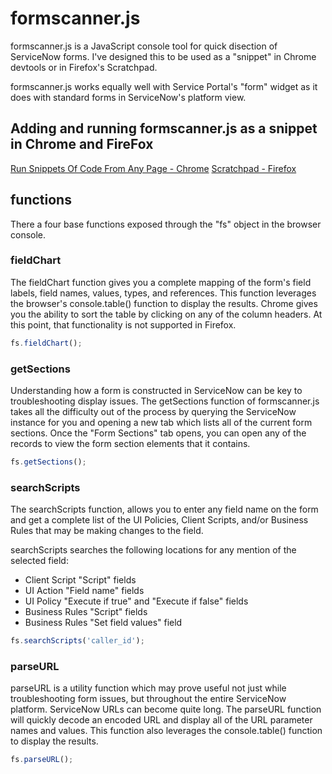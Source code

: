 # formscanner.js
formscanner.js is a JavaScript console tool for quick disection of ServiceNow forms. I've designed this to be used as a "snippet" in Chrome devtools or in Firefox's Scratchpad.

formscanner.js works equally well with Service Portal's "form" widget as it does with standard forms in ServiceNow's platform view.

## Adding and running formscanner.js as a snippet in Chrome and FireFox
[Run Snippets Of Code From Any Page - Chrome](https://developers.google.com/web/tools/chrome-devtools/snippets)
[Scratchpad - Firefox](https://developer.mozilla.org/en-US/docs/Tools/Scratchpad)

## functions
There a four base functions exposed through the "fs" object in the browser console. 

### fieldChart
The fieldChart function gives you a complete mapping of the form's field labels, field names, values, types, and references. This function leverages the browser's console.table() function to display the results. Chrome gives you the ability to sort the table by clicking on any of the column headers. At this point, that functionality is not supported in Firefox.

```javascript
fs.fieldChart();
```

### getSections
Understanding how a form is constructed in ServiceNow can be key to troubleshooting display issues. The getSections function of formscanner.js takes all the difficulty out of the process by querying the ServiceNow instance for you and opening a new tab which lists all of the current form sections. Once the "Form Sections" tab opens, you can open any of the records to view the form section elements that it contains. 

```javascript
fs.getSections();
```

### searchScripts
The searchScripts function, allows you to enter any field name on the form and get a complete list of the UI Policies, Client Scripts, and/or Business Rules that may be making changes to the field.

searchScripts searches the following locations for any mention of the selected field:
* Client Script "Script" fields
* UI Action "Field name" fields
* UI Policy "Execute if true" and "Execute if false" fields
* Business Rules "Script" fields
* Business Rules "Set field values" field

```javascript
fs.searchScripts('caller_id');
```

### parseURL
parseURL is a utility function which may prove useful not just while troubleshooting form issues, but throughout the entire ServiceNow platform. ServiceNow URLs can become quite long. The parseURL function will quickly decode an encoded URL and display all of the URL parameter names and values. This function also leverages the console.table() function to display the results.

```javascript
fs.parseURL();
```

